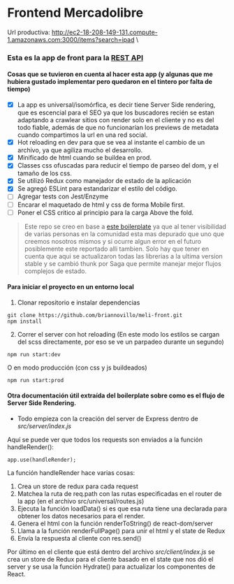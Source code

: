 # Frontend Mercadolibre

Url productiva: http://ec2-18-208-149-131.compute-1.amazonaws.com:3000/items?search=ipad \

### Esta es la app de front para la [REST API](https://github.com/briannovillo/meli-api/)

#### Cosas que se tuvieron en cuenta al hacer esta app (y algunas que me hubiera gustado implementar pero quedaron en el tintero por falta de tiempo)

- [x] La app es universal/isomórfica, es decir tiene Server Side rendering, que es escencial para el SEO ya que los buscadores recién se estan adaptando a crawlear sitios con render solo en el cliente y no es del todo fiable, además de que no funcionarían los previews de metadata cuando compartimos la url en una red social.
- [x] Hot reloading en dev para que se vea al instante el cambio de un archivo, ya que agiliza mucho el desarrollo.
- [x] Minificado de html cuando se buildea en prod.
- [x] Classes css ofuscadas para reducir el tiempo de parseo del dom, y el tamaño de los css.
- [x] Se utilizó Redux como manejador de estado de la aplicación
- [x] Se agregó ESLint para estandarizar el estilo del código.
- [ ] Agregar tests con Jest/Enzyme
- [ ] Encarar el maquetado de html y css de forma Mobile first.
- [ ] Poner el CSS critico al principio para la carga Above the fold.

> Este repo se creo en base a [este boilerplate](https://github.com/william-woodhead/simple-universal-react-redux) ya que al tener visibilidad de varias personas en la comunidad esta mas depurado que uno que creemos nosotros mismos y si ocurre algun error en el futuro posiblemente este reportado alli tambien. Solo hay que tener en cuenta que aqui se actualizaron todas las librerias a la ultima version stable y se cambió thunk por Saga que permite manejar mejor flujos complejos de estado.

#### Para iniciar el proyecto en un entorno local

1. Clonar repositorio e instalar dependencias
```
git clone https://github.com/briannovillo/meli-front.git
npm install
```

2. Correr el server con hot reloading (En este modo los estilos se cargan del scss directamente, por eso se ve un parpadeo durante un segundo) 
```
npm run start:dev
```

O en modo producción (con css y js buildeados)
```
npm run start:prod
```

#### Otra documentación útil extraída del boilerplate sobre como es el flujo de Server Side Rendering.

* Todo empieza con la creación del server de Express dentro de *src/server/index.js*

Aquí se puede ver que todos los requests son enviados a la función handleRender():
```
app.use(handleRender);
```

La función handleRender hace varias cosas:

1. Crea un store de redux para cada request
2. Matchea la ruta de req.path con las rutas especificadas en el router de la app (en el archivo src/universal/routes.js)
3. Ejecuta la función loadData() si es que esa ruta tiene una declarada para obtener los datos necesarios para el render.
4. Genera el html con la función renderToString() de react-dom/server
5. Llama a la función renderFullPage() para unir el html y el state de Redux
6. Envía la respuesta al cliente con res.send()

Por último en el cliente que está dentro del archivo *src/client/index.js* se crea un store de Redux para el cliente basado en el state que nos dió el server y se usa la función Hydrate() para actualizar los componentes de React.

